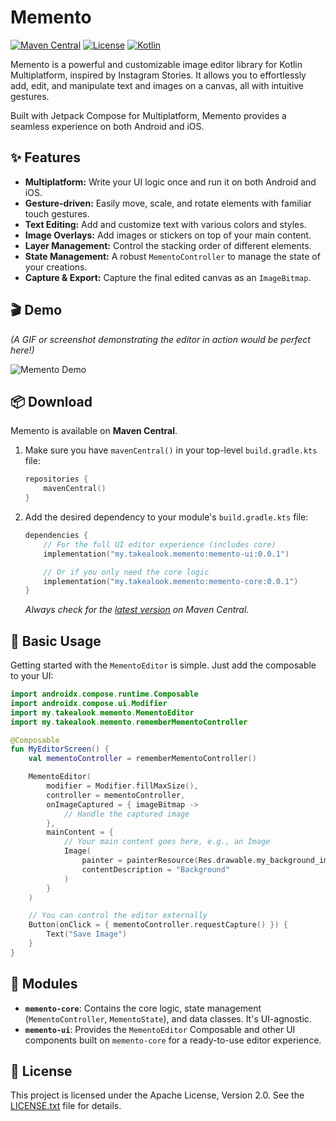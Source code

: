 # Memento

[![Maven Central](https://img.shields.io/maven-central/v/my.takealook.memento/memento-ui.svg?label=Maven%20Central)](https://central.sonatype.com/search?q=g:my.takealook.memento)
[![License](https://img.shields.io/badge/License-Apache%202.0-blue.svg)](https://opensource.org/licenses/Apache-2.0)
[![Kotlin](https://img.shields.io/badge/Kotlin-2.2.0-blue.svg?logo=kotlin)](http://kotlinlang.org)

Memento is a powerful and customizable image editor library for Kotlin Multiplatform, inspired by Instagram Stories. It allows you to effortlessly add, edit, and manipulate text and images on a canvas, all with intuitive gestures.

Built with Jetpack Compose for Multiplatform, Memento provides a seamless experience on both Android and iOS.

## ✨ Features

- **Multiplatform:** Write your UI logic once and run it on both Android and iOS.
- **Gesture-driven:** Easily move, scale, and rotate elements with familiar touch gestures.
- **Text Editing:** Add and customize text with various colors and styles.
- **Image Overlays:** Add images or stickers on top of your main content.
- **Layer Management:** Control the stacking order of different elements.
- **State Management:** A robust `MementoController` to manage the state of your creations.
- **Capture & Export:** Capture the final edited canvas as an `ImageBitmap`.

## 🎬 Demo

*(A GIF or screenshot demonstrating the editor in action would be perfect here!)*

![Memento Demo](https://user-images.githubusercontent.com/12345/67890.gif)

## 📦 Download

Memento is available on **Maven Central**.

1.  Make sure you have `mavenCentral()` in your top-level `build.gradle.kts` file:
    ```kotlin
    repositories {
        mavenCentral()
    }
    ```

2.  Add the desired dependency to your module's `build.gradle.kts` file:

    ```kotlin
    dependencies {
        // For the full UI editor experience (includes core)
        implementation("my.takealook.memento:memento-ui:0.0.1")

        // Or if you only need the core logic
        implementation("my.takealook.memento:memento-core:0.0.1")
    }
    ```
    *Always check for the [latest version](https://central.sonatype.com/search?q=g:my.takealook.memento) on Maven Central.*

## 🚀 Basic Usage

Getting started with the `MementoEditor` is simple. Just add the composable to your UI:

```kotlin
import androidx.compose.runtime.Composable
import androidx.compose.ui.Modifier
import my.takealook.memento.MementoEditor
import my.takealook.memento.rememberMementoController

@Composable
fun MyEditorScreen() {
    val mementoController = rememberMementoController()

    MementoEditor(
        modifier = Modifier.fillMaxSize(),
        controller = mementoController,
        onImageCaptured = { imageBitmap ->
            // Handle the captured image
        },
        mainContent = {
            // Your main content goes here, e.g., an Image
            Image(
                painter = painterResource(Res.drawable.my_background_image),
                contentDescription = "Background"
            )
        }
    )

    // You can control the editor externally
    Button(onClick = { mementoController.requestCapture() }) {
        Text("Save Image")
    }
}
```

## 🧩 Modules

-   **`memento-core`**: Contains the core logic, state management (`MementoController`, `MementoState`), and data classes. It's UI-agnostic.
-   **`memento-ui`**: Provides the `MementoEditor` Composable and other UI components built on `memento-core` for a ready-to-use editor experience.

## 📜 License

This project is licensed under the Apache License, Version 2.0. See the [LICENSE.txt](LICENSE.txt) file for details.
